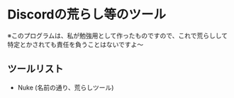 # Discordの荒らし等のツール
※このプログラムは、私が勉強用として作ったものですので、これで荒らしして特定とかされても責任を負うことはないですよ〜
## ツールリスト
- Nuke (名前の通り、荒らしツール)